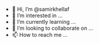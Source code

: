 - 👋 Hi, I’m @samirkhellaf
- 👀 I’m interested in ...
- 🌱 I’m currently learning ...
- 💞️ I’m looking to collaborate on ...
- 📫 How to reach me ...

<!---
samirkhellaf/samirkhellaf is a ✨ special ✨ repository because its `README.md` (this file) appears on your GitHub profile.
You can click the Preview link to take a look at your changes.
--->
